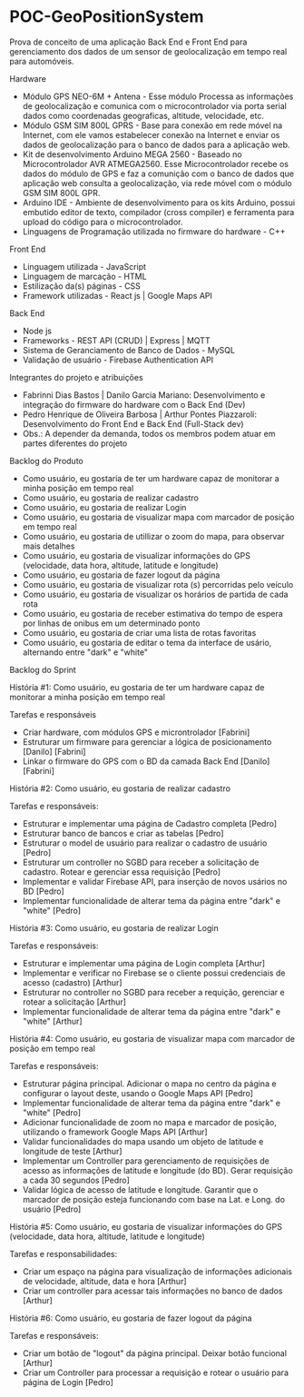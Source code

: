 # POC-GeoPositionSystem
Prova de conceito de uma aplicação Back End e Front End para gerenciamento dos dados de um sensor de geolocalização em tempo real para automóveis.

Hardware

- Módulo GPS NEO-6M + Antena - Esse módulo Processa as informações de geolocalização e comunica com o microcontrolador via porta serial dados como coordenadas geograficas, altitude, velocidade, etc.
- Módulo GSM SIM 800L GPRS - Base para conexão em rede móvel na Internet, com ele vamos estabelecer conexão na Internet e enviar os dados de geolocalização para o banco de dados para a aplicação web.
- Kit de desenvolvimento Arduino MEGA 2560 - Baseado no Microcontrolador AVR ATMEGA2560. Esse Microcontrolador recebe os dados do módulo de GPS e faz a comunição com o banco de dados que aplicação web consulta a geolocalização, via rede móvel com o módulo GSM SIM 800L GPR.
- Arduino IDE - Ambiente de desenvolvimento  para os kits Arduino, possui embutido editor de texto, compilador (cross compiler) e ferramenta para upload do código para o microcontrolador.
- Linguagens de Programação utilizada no firmware do hardware - C++

Front End

- Linguagem utilizada - JavaScript
- Linguagem de marcação - HTML
- Estilização da(s) páginas - CSS
- Framework utilizadas - React js | Google Maps API 

Back End 

- Node js
- Frameworks - REST API (CRUD) | Express | MQTT
- Sistema de Geranciamento de Banco de Dados - MySQL
- Validação de usuário - Firebase Authentication API

Integrantes do projeto e atribuições

- Fabrinni Dias Bastos | Danilo Garcia Mariano: Desenvolvimento e integração do firmware do hardware com o Back End (Dev)
- Pedro Henrique de Oliveira Barbosa | Arthur Pontes Piazzaroli: Desenvolvimento do Front End e Back End (Full-Stack dev)
- Obs.: A depender da demanda, todos os membros podem atuar em partes diferentes do projeto 


Backlog do Produto

- Como usuário, eu gostaria de ter um hardware capaz de monitorar a minha posição em tempo real 
- Como usuário, eu gostaria de realizar cadastro
- Como usuário, eu gostaria de realizar Login
- Como usuário, eu gostaria de visualizar mapa com marcador de posição em tempo real
- Como usuário, eu gostaria de utillizar o zoom do mapa, para observar mais detalhes
- Como usuário, eu gostaria de visualizar informações do GPS (velocidade, data hora, altitude, latitude e longitude)
- Como usuário, eu gostaria de fazer logout da página
- Como usuário, eu gostaria de visualizar rota (s) percorridas pelo veículo
- Como usuário, eu gostaria de visualizar os horários de partida de cada rota
- Como usuário, eu gostaria de receber estimativa do tempo de espera por linhas de onibus em um determinado ponto
- Como usuário, eu gostaria de criar uma lista de rotas favoritas
- Como usuário, eu gostaria de editar o tema da interface de usário, alternando entre "dark" e "white"



Backlog do Sprint

História #1: Como usuário, eu gostaria de ter um hardware capaz de monitorar a minha posição em tempo real 

Tarefas e responsáveis

- Criar hardware, com módulos GPS e microntrolador [Fabrini]
- Estruturar um firmware para gerenciar a lógica de posicionamento [Danilo] [Fabrini]
- Linkar o firmware do GPS com o BD da camada Back End [Danilo] [Fabrini]
  
História #2: Como usuário, eu gostaria de realizar cadastro

Tarefas e responsáveis:

- Estruturar e implementar uma página de Cadastro completa [Pedro]
- Estruturar banco de bancos e criar as tabelas [Pedro]
- Estruturar o model de usuário para realizar o cadastro de usuário [Pedro]
- Estruturar um controller no SGBD para receber a solicitação de cadastro. Rotear e gerenciar essa requisição [Pedro]
- Implementar e validar Firebase API, para inserção de novos usários no BD [Pedro]
- Implementar funcionalidade de alterar tema da página entre "dark" e "white" [Pedro]

História #3: Como usuário, eu gostaria de realizar Login

Tarefas e responsáveis:

- Estruturar e implementar uma página de Login completa [Arthur]
- Implementar e verificar no Firebase se o cliente possui credenciais de acesso (cadastro) [Arthur]
- Estruturar no controller no SGBD para receber a requição, gerenciar e rotear a solicitação [Arthur]
- Implementar funcionalidade de alterar tema da página entre "dark" e "white" [Arthur]
  
História #4: Como usuário, eu gostaria de visualizar mapa com marcador de posição em tempo real

Tarefas e responsáveis:

- Estruturar página principal. Adicionar o mapa no centro da página e configurar o layout deste, usando o Google Maps API [Pedro]
- Implementar funcionalidade de alterar tema da página entre "dark" e "white" [Pedro]
- Adicionar funcionalidade de zoom no mapa e marcador de posição, utilizando o framework Google Maps API [Arthur]
- Validar funcionalidades do mapa usando um objeto de latitude e longitude de teste [Arthur] 
- Implementar um Controller para gerenciamento de requisições de acesso as informações de latitude e longitude (do BD). Gerar requisição a cada 30 segundos [Pedro]
- Validar lógica de acesso de latitude e longitude. Garantir que o marcador de posição esteja funcionando com base na Lat. e Long. do usuário [Pedro]

História #5: Como usuário, eu gostaria de visualizar informações do GPS (velocidade, data hora, altitude, latitude e longitude)

Tarefas e responsabilidades:

- Criar um espaço na página para visualização de informações adicionais de velocidade, altitude, data e hora [Arthur]
- Criar um controller para acessar tais informações no banco de dados [Arthur]

História #6: Como usuário, eu gostaria de fazer logout da página

Tarefas e responsáveis:

- Criar um botão de "logout" da página principal. Deixar botão funcional [Arthur]
- Criar um Controller para processar a requisição e rotear o usuário para página de Login [Pedro]







